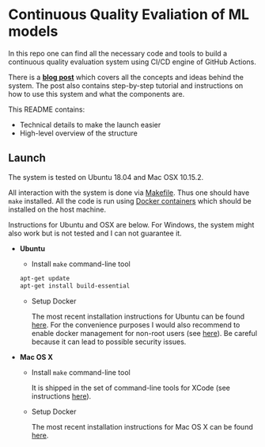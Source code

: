 # Continuous Quality Evaliation of ML models

In this repo one can find all the necessary code and tools to build a continuous quality evaluation system using CI/CD engine of GitHub Actions.

There is a **[blog post](https://medium.com/@vovacher/continuous-quality-evaluation-for-ml-projects-using-github-actions-78f2f078e38f)** which covers all the concepts and ideas behind the system. The post also contains step-by-step tutorial and instructions on how to use this system and what the components are.

This README contains:
* Technical details to make the launch easier
* High-level overview of the structure

## Launch

The system is tested on Ubuntu 18.04 and Mac OSX 10.15.2.

All interaction with the system is done via [Makefile](./Makefile). Thus one should have `make` installed. All the code is run using [Docker containers](https://www.docker.com) which should be installed on the host machine.

Instructions for Ubuntu and OSX are below. For Windows, the system might also work but is not tested and I can not guarantee it.

* **Ubuntu**
  * Install `make` command-line tool

  ```sh
  apt-get update
  apt-get install build-essential
  ```

  * Setup Docker
  
    The most recent installation instructions for Ubuntu can be found [here](https://docs.docker.com/install/linux/docker-ce/ubuntu/). For the convenience purposes I would also recommend to enable docker management for non-root users (see [here](https://docs.docker.com/install/linux/linux-postinstall/)). Be careful because it can lead to possible security issues.

* **Mac OS X**
  * Install `make` command-line tool
  
    It is shipped in the set of command-line tools for XCode (see instructions [here](https://stackoverflow.com/a/11494872/7196628)).

  * Setup Docker
  
    The most recent installation instructions for Mac OS X can be found [here](https://docs.docker.com/docker-for-mac/install/).
